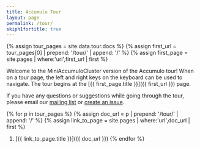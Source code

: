 ```yaml
---
title: Accumulo Tour
layout: page
permalink: /tour/
skiph1fortitle: true
---
```


{% assign tour_pages = site.data.tour.docs %}
{% assign first_url = tour_pages[0] | prepend: '/tour/' | append: '/' %}
{% assign first_page = site.pages | where:'url',first_url | first %}

Welcome to the MiniAccumuloCluster version of the Accumulo tour! When on a tour page, the left and 
right keys on the keyboard can be used to navigate. The tour begins at the
[{{ first_page.title }}]({{ first_url }}) page.

If you have any questions or suggestions while
going through the tour, please email our [mailing list][mlist] or [create an issue][issue].

{% for p in tour_pages %}
  {% assign doc_url = p | prepend: '/tour/' | append: '/' %}
  {% assign link_to_page = site.pages | where:'url',doc_url | first %}
  1. [{{ link_to_page.title }}]({{ doc_url }})
{% endfor %}

[mlist]: /contact-us/#mailing-lists
[issue]: https://github.com/apache/accumulo-website/issues
